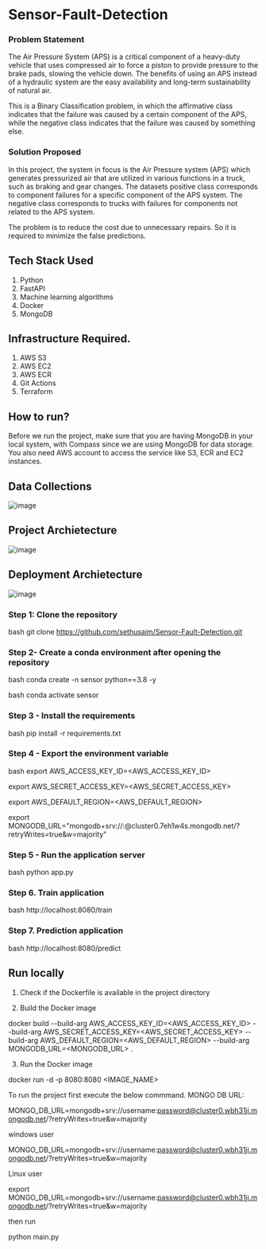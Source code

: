 # Sensor-Fault-Detection

### Problem Statement
The Air Pressure System (APS) is a critical component of a heavy-duty vehicle that uses compressed air to force a piston to provide pressure to the brake pads, slowing the vehicle down. The benefits of using an APS instead of a hydraulic system are the easy availability and long-term sustainability of natural air.

This is a Binary Classification problem, in which the affirmative class indicates that the failure was caused by a certain component of the APS, while the negative class
indicates that the failure was caused by something else.

### Solution Proposed 
In this project, the system in focus is the Air Pressure system (APS) which generates pressurized air that are utilized in various functions in a truck, such as braking and gear changes. The datasets positive class corresponds to component failures for a specific component of the APS system. The negative class corresponds to trucks with failures for components not related to the APS system.

The problem is to reduce the cost due to unnecessary repairs. So it is required to minimize the false predictions.
## Tech Stack Used
1. Python 
2. FastAPI 
3. Machine learning algorithms
4. Docker
5. MongoDB

## Infrastructure Required.

1. AWS S3
2. AWS EC2
3. AWS ECR
4. Git Actions
5. Terraform

## How to run?
Before we run the project, make sure that you are having MongoDB in your local system, with Compass since we are using MongoDB for data storage. You also need AWS account to access the service like S3, ECR and EC2 instances.

## Data Collections
![image](https://user-images.githubusercontent.com/57321948/193536736-5ccff349-d1fb-486e-b920-02ad7974d089.png)


## Project Archietecture
![image](https://user-images.githubusercontent.com/57321948/193536768-ae704adc-32d9-4c6c-b234-79c152f756c5.png)


## Deployment Archietecture
![image](https://user-images.githubusercontent.com/57321948/193536973-4530fe7d-5509-4609-bfd2-cd702fc82423.png)


### Step 1: Clone the repository
bash
git clone https://github.com/sethusaim/Sensor-Fault-Detection.git


### Step 2- Create a conda environment after opening the repository

bash
conda create -n sensor python==3.8 -y


bash
conda activate sensor


### Step 3 - Install the requirements
bash
pip install -r requirements.txt


### Step 4 - Export the environment variable
bash
export AWS_ACCESS_KEY_ID=<AWS_ACCESS_KEY_ID>

export AWS_SECRET_ACCESS_KEY=<AWS_SECRET_ACCESS_KEY>

export AWS_DEFAULT_REGION=<AWS_DEFAULT_REGION>

export MONGODB_URL="mongodb+srv://<username>:<password>@cluster0.7eh1w4s.mongodb.net/?retryWrites=true&w=majority"



### Step 5 - Run the application server
bash
python app.py


### Step 6. Train application
bash
http://localhost:8080/train



### Step 7. Prediction application
bash
http://localhost:8080/predict



## Run locally

1. Check if the Dockerfile is available in the project directory

2. Build the Docker image

docker build --build-arg AWS_ACCESS_KEY_ID=<AWS_ACCESS_KEY_ID> --build-arg AWS_SECRET_ACCESS_KEY=<AWS_SECRET_ACCESS_KEY> --build-arg AWS_DEFAULT_REGION=<AWS_DEFAULT_REGION> --build-arg MONGODB_URL=<MONGODB_URL> . 



3. Run the Docker image

docker run -d -p 8080:8080 <IMAGE_NAME>


To run the project  first execute the below commmand.
MONGO DB URL: 

MONGO_DB_URL=mongodb+srv://username:password@cluster0.wbh31ji.mongodb.net/?retryWrites=true&w=majority


windows user


MONGO_DB_URL=mongodb+srv://username:password@cluster0.wbh31ji.mongodb.net/?retryWrites=true&w=majority


Linux user


export MONGO_DB_URL=mongodb+srv://username:password@cluster0.wbh31ji.mongodb.net/?retryWrites=true&w=majority

then run 

python main.py
